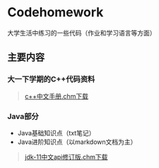 # Codehomework
大学生活中练习的一些代码（作业和学习语言等方面）

## 主要内容
###  大一下学期的C++代码资料
> [c++中文手册.chm下载](https://github.com/Your-songs-are-so-good/Codehomework/blob/master/Study_C-_/c%2B%2B%E4%B8%AD%E6%96%87%E6%89%8B%E5%86%8C.chm)
### Java部分
 -  Java基础知识点（txt笔记）
 -  Java进阶知识点（以markdown文档为主）
> [jdk-11中文api修订版.chm下载](https://github.com/Your-songs-are-so-good/Codehomework/blob/master/Study_Java/jdk-11%E4%B8%AD%E6%96%87api%E4%BF%AE%E8%AE%A2%E7%89%88.chm)
